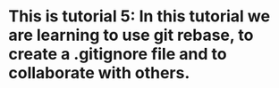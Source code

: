 # This is tutorial 5: In this tutorial we are learning to use git rebase, to create a .gitignore file and to collaborate with others.